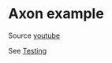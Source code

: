 # Axon example

Source [youtube](https://www.youtube.com/watch?v=Jp-rW-XOYzA)

See [Testing](Testing.md)